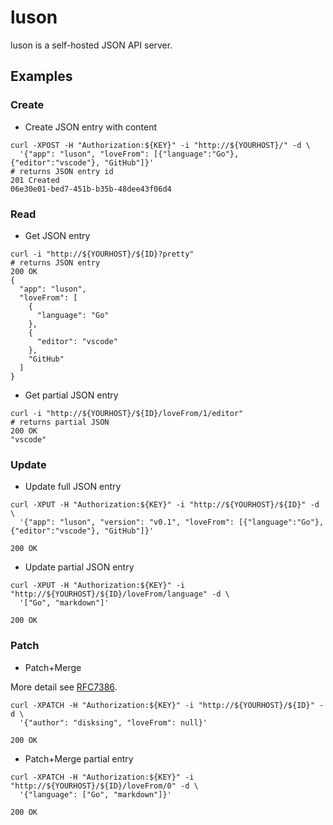 # luson

luson is a self-hosted JSON API server.

## Examples

### Create

- Create JSON entry with content

```
curl -XPOST -H "Authorization:${KEY}" -i "http://${YOURHOST}/" -d \
  '{"app": "luson", "loveFrom": [{"language":"Go"}, {"editor":"vscode"}, "GitHub"]}'
# returns JSON entry id
201 Created
06e30e01-bed7-451b-b35b-48dee43f06d4
```

### Read

- Get JSON entry

```
curl -i "http://${YOURHOST}/${ID}?pretty"
# returns JSON entry
200 OK
{
  "app": "luson",
  "loveFrom": [
    {
      "language": "Go"
    },
    {
      "editor": "vscode"
    },
    "GitHub"
  ]
}
```

- Get partial JSON entry

```
curl -i "http://${YOURHOST}/${ID}/loveFrom/1/editor"
# returns partial JSON
200 OK
"vscode"
```

### Update

- Update full JSON entry

```
curl -XPUT -H "Authorization:${KEY}" -i "http://${YOURHOST}/${ID}" -d \
  '{"app": "luson", "version": "v0.1", "loveFrom": [{"language":"Go"}, {"editor":"vscode"}, "GitHub"]}'

200 OK
```

- Update partial JSON entry

```
curl -XPUT -H "Authorization:${KEY}" -i "http://${YOURHOST}/${ID}/loveFrom/language" -d \
  '["Go", "markdown"]'

200 OK
```

### Patch

- Patch+Merge

More detail see [RFC7386](https://tools.ietf.org/html/rfc7386).

```
curl -XPATCH -H "Authorization:${KEY}" -i "http://${YOURHOST}/${ID}" -d \
  '{"author": "disksing", "loveFrom": null}'

200 OK
```

- Patch+Merge partial entry

```
curl -XPATCH -H "Authorization:${KEY}" -i "http://${YOURHOST}/${ID}/loveFrom/0" -d \
  '{"language": ["Go", "markdown"]}'

200 OK
```